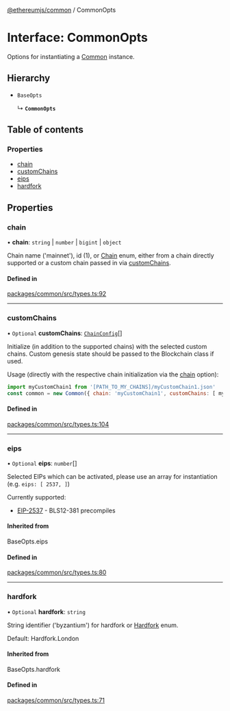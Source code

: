 [@ethereumjs/common](../README.md) / CommonOpts

# Interface: CommonOpts

Options for instantiating a [Common](../classes/Common.md) instance.

## Hierarchy

- `BaseOpts`

  ↳ **`CommonOpts`**

## Table of contents

### Properties

- [chain](CommonOpts.md#chain)
- [customChains](CommonOpts.md#customchains)
- [eips](CommonOpts.md#eips)
- [hardfork](CommonOpts.md#hardfork)

## Properties

### chain

• **chain**: `string` \| `number` \| `bigint` \| `object`

Chain name ('mainnet'), id (1), or [Chain](../enums/Chain.md) enum,
either from a chain directly supported or a custom chain
passed in via [customChains](CommonOpts.md#customchains).

#### Defined in

[packages/common/src/types.ts:92](https://github.com/ethereumjs/ethereumjs-monorepo/blob/master/packages/common/src/types.ts#L92)

___

### customChains

• `Optional` **customChains**: [`ChainConfig`](ChainConfig.md)[]

Initialize (in addition to the supported chains) with the selected
custom chains. Custom genesis state should be passed to the Blockchain class if used.

Usage (directly with the respective chain initialization via the [chain](CommonOpts.md#chain) option):

```javascript
import myCustomChain1 from '[PATH_TO_MY_CHAINS]/myCustomChain1.json'
const common = new Common({ chain: 'myCustomChain1', customChains: [ myCustomChain1 ]})
```

#### Defined in

[packages/common/src/types.ts:104](https://github.com/ethereumjs/ethereumjs-monorepo/blob/master/packages/common/src/types.ts#L104)

___

### eips

• `Optional` **eips**: `number`[]

Selected EIPs which can be activated, please use an array for instantiation
(e.g. `eips: [ 2537, ]`)

Currently supported:

- [EIP-2537](https://eips.ethereum.org/EIPS/eip-2537) - BLS12-381 precompiles

#### Inherited from

BaseOpts.eips

#### Defined in

[packages/common/src/types.ts:80](https://github.com/ethereumjs/ethereumjs-monorepo/blob/master/packages/common/src/types.ts#L80)

___

### hardfork

• `Optional` **hardfork**: `string`

String identifier ('byzantium') for hardfork or [Hardfork](../enums/Hardfork.md) enum.

Default: Hardfork.London

#### Inherited from

BaseOpts.hardfork

#### Defined in

[packages/common/src/types.ts:71](https://github.com/ethereumjs/ethereumjs-monorepo/blob/master/packages/common/src/types.ts#L71)
